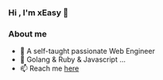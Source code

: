 ### Hi , I'm xEasy 👋

### About me

- 🤔 A self-taught passionate Web Engineer
- 📝 Golang & Ruby & Javascript ...
- 📫 Reach me [here](https://github.com/xEasy/xeasy/issues)
